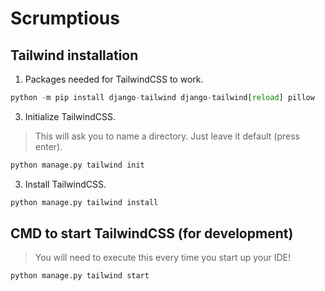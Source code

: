 # Scrumptious

## Tailwind installation
1. Packages needed for TailwindCSS to work.
```python
python -m pip install django-tailwind django-tailwind[reload] pillow
```

3. Initialize TailwindCSS.

> This will ask you to name a directory. Just leave it default (press enter).
```python
python manage.py tailwind init
```

3. Install TailwindCSS.
```python
python manage.py tailwind install
```

## CMD to start TailwindCSS (for development)
> You will need to execute this every time you start up your IDE!
```python
python manage.py tailwind start
```
